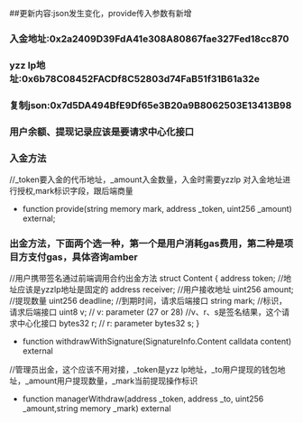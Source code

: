 ##更新内容:json发生变化，provide传入参数有新增

### 入金地址:0x2a2409D39FdA41e308A80867fae327Fed18cc870
### yzz lp地址:0x6b78C08452FACDf8C52803d74FaB51f31B61a32e
### 复制json:0x7d5DA494BfE9Df65e3B20a9B8062503E13413B98
### 用户余额、提现记录应该是要请求中心化接口

### 入金方法

//_token要入金的代币地址，_amount入金数量，入金时需要yzzlp 对入金地址进行授权,mark标识字段，跟后端商量
- function provide(string memory mark, address _token, uint256 _amount) external;

### 出金方法，下面两个选一种，第一个是用户消耗gas费用，第二种是项目方支付gas，具体咨询amber
//用户携带签名通过前端调用合约出金方法
struct Content {
        address token; //地址应该是yzzlp地址是固定的
        address receiver; //用户接收地址
        uint256 amount; //提现数量
        uint256 deadline; //到期时间，请求后端接口
        string  mark; //标识，请求后端接口
        uint8 v; // v: parameter (27 or 28) //v、r、s是签名结果，这个请求中心化接口
        bytes32 r; // r: parameter
        bytes32 s;
}
- function withdrawWithSignature(SignatureInfo.Content calldata content) external

//管理员出金，这个应该不用对接，_token是yzz lp地址，_to用户提现的钱包地址，_amount用户提现数量，_mark当前提现操作标识
- function managerWithdraw(address _token, address _to, uint256 _amount,string memory _mark) external
